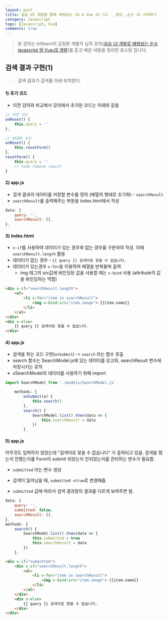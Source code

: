 ```yaml
---
layout: post
title: 실습 UI 개발을 통해 배워보는 JS & Vue JS (1) - 준비, 순수 JS 시작하기
category: Javascript
tags: [Javascript, Vue]
comments: true
---
```




> 본 강의는 Inflearn의 김정환 개발자 님의 강의([실습 UI 개발로 배워보는 순수 javascript 와 VueJS 개발]([https://www.inflearn.com/course/%EC%88%9C%EC%88%98js-vuejs-%EA%B0%9C%EB%B0%9C-%EA%B0%95%EC%A2%8C/dashboard](https://www.inflearn.com/course/순수js-vuejs-개발-강좌/dashboard)))를 듣고 배운 내용을 정리한 포스팅 입니다. 



## 검색 결과 구현(1)

> 검색 결과가 검색폼 아래 위치한다.

#### 1) 추가 코드 

- 이전 강의와 비교해서 강의에서 추가된 코드는 아래와 같음

```javascript
// 이전 코드
onReset() {
    this.query = ''
},
    
// 변경된 코드
onReset() {
    this.resetForm()
},
resetForm() {
    this.query = ''
    // todo remove result
}
```



#### 2) app.js

- 검색 결과의 데이터를 저장할 변수를 정의 (배열의 형태로 초기화) - `searchResult`
-  `searchResult`를 출력해주는 부분을 index.html에서 작성

```javascript
data: {
    query: '',
    searchResult: [],
},
```



#### 3) index.html

- `v-if`를 사용하여 데이터가 있는 경우와 없는 경우를 구분하여 작성. 이때 `searchResult.length` 활용
- 데이터가 없는 경우 -  `{{ query }} 검색어로 찾을 수 없습니다.` 
- 데이터가 있는경우  `v-for`을 이용하여 배열을 반복돌며 출력
  - img 태그의 src값에 바인딩된 값을 사용할 때는 `v-bind` 사용 (attribute의 값을 바인딩하는 역할)

```html
<div v-if="searchResult.length">
    <ul>
        <li v-for="item in searchResult">
            <img v-bind:src="item.image"> {{item.name}}
        </li>
    </ul>
</div>
<div v-else>
    {{ query }} 검색어로 찾을 수 없습니다.
</div>
```



#### 4) app.js

- 검색을 하는 코드 구현(`onSubmit`) -> `search` 라는 함수 호출
- search 함수는 SearchModel.js에 있는 데이터를 갖고와, searchResult 변수에 저장시키는 로직
- sSearchModel의 데이터를 사용하기 위해 import

```javascript
import SearchModel from './models/SearchModel.js'

    methods: {
        onSubmit(e) {
            this.search()
        },
        search() {
            SearchModel.list().then(data => {
                this.searchResult = data
            })
        },
```



#### 5) app.js 

아무것도 입력하지 않았는데 "검색어로 찾을 수 없습니다" 가 출력되고 있음. 검색을 했는지 안했는지를 Form이 submit 되었는지 안되었는지를 관리하는 변수가 필요함. 

- `submitted` 라는 변수 생성

- 검색이 일어났을 때, `submitted =true`로 변경해줌
- `submitted` 값에 따라서 검색 결과창의 결과를 다르게 보여주면 됨.

```javascript
data: {
    query: '',
    submitted: false, 
    searchResult: [],
},
methods: {
    search() {
        SearchModel.list().then(data => {
            this.submitted = true
            this.searchResult = data
        })
    },
```

```html
<div v-if="submitted">
    <div v-if="searchResult.length">
        <ul>
            <li v-for="item in searchResult">
                <img v-bind:src="item.image"> {{item.name}}
            </li>
        </ul>
    </div>
    <div v-else>
        {{ query }} 검색어로 찾을 수 없습니다.
    </div>
</div>
```

